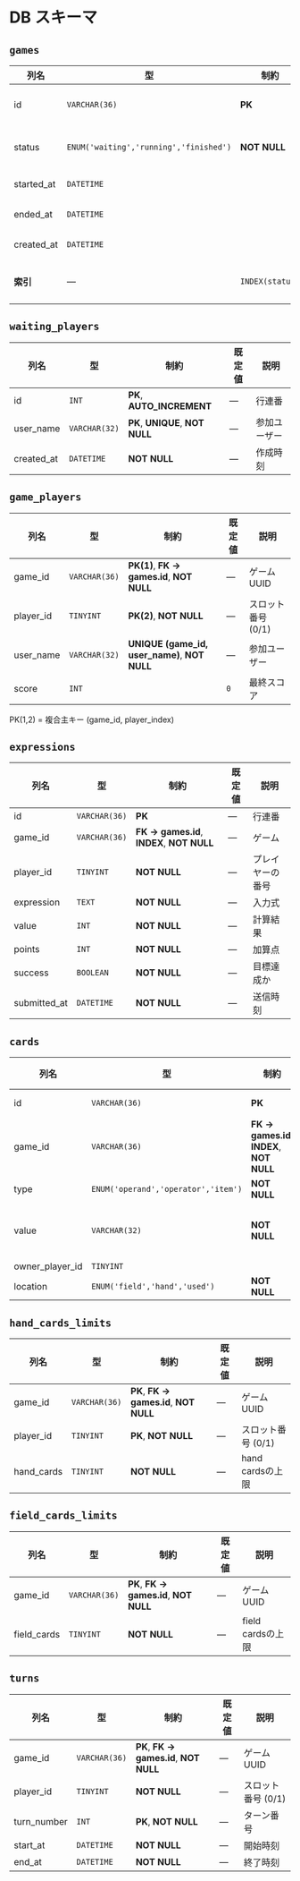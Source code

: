 # DB スキーマ

## `games`

| 列名       | 型                                     | 制約            | 既定値              | 説明        |
| ---------- | -------------------------------------- | --------------- | ------------------- | ----------- |
| id         | `VARCHAR(36)`                          | **PK**          | ―                   | ゲーム UUID |
| status     | `ENUM('waiting','running','finished')` | **NOT NULL**    | ―                   | ゲーム状態  |
| started_at | `DATETIME`                             |                 | `NULL`              | 開始時刻    |
| ended_at   | `DATETIME`                             |                 | `NULL`              | 終了時刻    |
| created_at | `DATETIME`                             |                 | `CURRENT_TIMESTAMP` | 作成時刻    |
| **索引**   | ―                                      | `INDEX(status)` |                     | 状態検索用  |

## `waiting_players`

| 列名       | 型            | 制約                             | 既定値 | 説明         |
| ---------- | ------------- | -------------------------------- | ------ | ------------ |
| id         | `INT`         | **PK**, **AUTO_INCREMENT**       | ―      | 行連番       |
| user_name  | `VARCHAR(32)` | **PK**, **UNIQUE**, **NOT NULL** | ―      | 参加ユーザー |
| created_at | `DATETIME`    | **NOT NULL**                     | ―      | 作成時刻     |

## `game_players`

| 列名      | 型            | 制約                                          | 既定値 | 説明               |
| --------- | ------------- | --------------------------------------------- | ------ | ------------------ |
| game_id   | `VARCHAR(36)` | **PK(1)**, **FK → games.id**, **NOT NULL**    | ―      | ゲーム UUID        |
| player_id | `TINYINT`     | **PK(2)**, **NOT NULL**                       | ―      | スロット番号 (0/1) |
| user_name | `VARCHAR(32)` | **UNIQUE (game_id, user_name)**, **NOT NULL** | ―      | 参加ユーザー       |
| score     | `INT`         |                                               | `0`    | 最終スコア         |

PK(1,2) = 複合主キー (game_id, player_index)

## `expressions`

| 列名         | 型            | 制約                                       | 既定値 | 説明             |
| ------------ | ------------- | ------------------------------------------ | ------ | ---------------- |
| id           | `VARCHAR(36)` | **PK**                                     | ―      | 行連番           |
| game_id      | `VARCHAR(36)` | **FK → games.id**, **INDEX**, **NOT NULL** | ―      | ゲーム           |
| player_id    | `TINYINT`     | **NOT NULL**                               | ―      | プレイヤーの番号 |
| expression   | `TEXT`        | **NOT NULL**                               | ―      | 入力式           |
| value        | `INT`         | **NOT NULL**                               | ―      | 計算結果         |
| points       | `INT`         | **NOT NULL**                               | ―      | 加算点           |
| success      | `BOOLEAN`     | **NOT NULL**                               | ―      | 目標達成か       |
| submitted_at | `DATETIME`    | **NOT NULL**                               | ―      | 送信時刻         |

## `cards`

| 列名            | 型                                  | 制約                                       | 既定値 | 説明                         |
| --------------- | ----------------------------------- | ------------------------------------------ | ------ | ---------------------------- |
| id              | `VARCHAR(36)`                       | **PK**                                     | ―      | カード UUID                  |
| game_id         | `VARCHAR(36)`                       | **FK → games.id**, **INDEX**, **NOT NULL** | ―      | ゲーム                       |
| type            | `ENUM('operand','operator','item')` | **NOT NULL**                               | ―      | 種別                         |
| value           | `VARCHAR(32)`                       | **NOT NULL**                               | ―      | 数字・演算子、アイテム名など |
| owner_player_id | `TINYINT`                           |                                            | `NULL` | 0/1/NULL                     |
| location        | `ENUM('field','hand','used')`       | **NOT NULL**                               | ―      | 現在位置                     |

## `hand_cards_limits`

| 列名       | 型            | 制約                                    | 既定値 | 説明               |
| ---------- | ------------- | --------------------------------------- | ------ | ------------------ |
| game_id    | `VARCHAR(36)` | **PK**, **FK → games.id**, **NOT NULL** | ―      | ゲーム UUID        |
| player_id  | `TINYINT`     | **PK**, **NOT NULL**                    | ―      | スロット番号 (0/1) |
| hand_cards | `TINYINT`     | **NOT NULL**                            | ―      | hand cardsの上限   |

## `field_cards_limits`

| 列名        | 型            | 制約                                    | 既定値 | 説明              |
| ----------- | ------------- | --------------------------------------- | ------ | ----------------- |
| game_id     | `VARCHAR(36)` | **PK**, **FK → games.id**, **NOT NULL** | ―      | ゲーム UUID       |
| field_cards | `TINYINT`     | **NOT NULL**                            | ―      | field cardsの上限 |

## `turns`

| 列名        | 型            | 制約                                    | 既定値 | 説明               |
| ----------- | ------------- | --------------------------------------- | ------ | ------------------ |
| game_id     | `VARCHAR(36)` | **PK**, **FK → games.id**, **NOT NULL** | ―      | ゲーム UUID        |
| player_id   | `TINYINT`     | **NOT NULL**                    | ―      | スロット番号 (0/1) |
| turn_number | `INT`         | **PK**, **NOT NULL**                            | ―      | ターン番号         |
| start_at    | `DATETIME`    | **NOT NULL**                            | ―      | 開始時刻           |
| end_at      | `DATETIME`    | **NOT NULL**                            | ―      | 終了時刻           |
